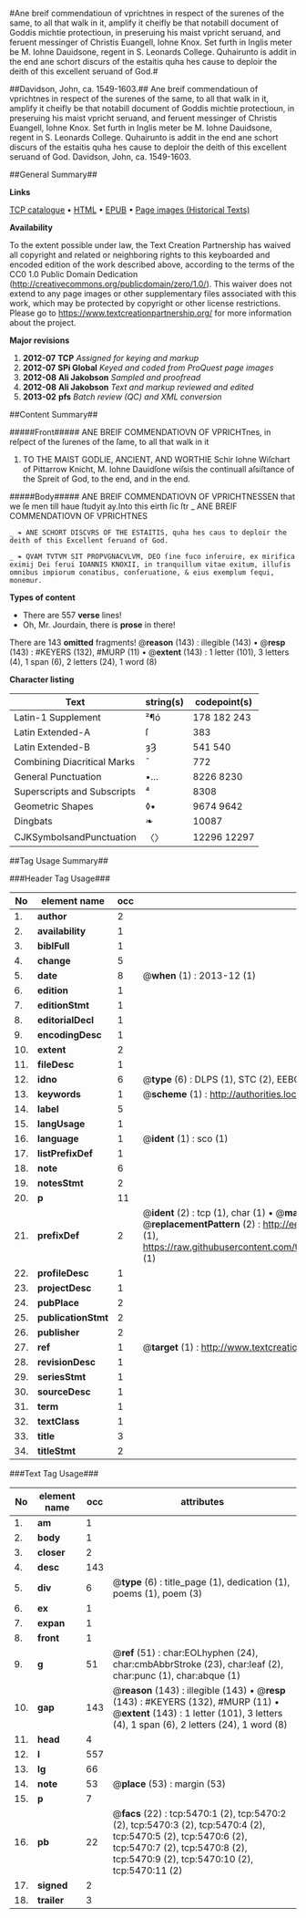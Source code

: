 #Ane breif commendatioun of vprichtnes in respect of the surenes of the same, to all that walk in it, amplify it cheifly be that notabill document of Goddis michtie protectioun, in preseruing his maist vpricht seruand, and feruent messinger of Christis Euangell, Iohne Knox. Set furth in Inglis meter be M. Iohne Dauidsone, regent in S. Leonards College. Quhairunto is addit in the end ane schort discurs of the estaitis quha hes cause to deploir the deith of this excellent seruand of God.#

##Davidson, John, ca. 1549-1603.##
Ane breif commendatioun of vprichtnes in respect of the surenes of the same, to all that walk in it, amplify it cheifly be that notabill document of Goddis michtie protectioun, in preseruing his maist vpricht seruand, and feruent messinger of Christis Euangell, Iohne Knox. Set furth in Inglis meter be M. Iohne Dauidsone, regent in S. Leonards College. Quhairunto is addit in the end ane schort discurs of the estaitis quha hes cause to deploir the deith of this excellent seruand of God.
Davidson, John, ca. 1549-1603.

##General Summary##

**Links**

[TCP catalogue](http://www.ota.ox.ac.uk/tcp/)  • 
[HTML](http://tei.it.ox.ac.uk/tcp/Texts-HTML/free/A19/A19894.html)  • 
[EPUB](http://tei.it.ox.ac.uk/tcp/Texts-EPUB/free/A19/A19894.epub) • 
[Page images (Historical Texts)](https://historicaltexts.jisc.ac.uk/eebo-99840926e)

**Availability**

To the extent possible under law, the Text Creation Partnership has waived all copyright and related or neighboring rights to this keyboarded and encoded edition of the work described above, according to the terms of the CC0 1.0 Public Domain Dedication (http://creativecommons.org/publicdomain/zero/1.0/). This waiver does not extend to any page images or other supplementary files associated with this work, which may be protected by copyright or other license restrictions. Please go to https://www.textcreationpartnership.org/ for more information about the project.

**Major revisions**

1. __2012-07__ __TCP__ *Assigned for keying and markup*
1. __2012-07__ __SPi Global__ *Keyed and coded from ProQuest page images*
1. __2012-08__ __Ali Jakobson__ *Sampled and proofread*
1. __2012-08__ __Ali Jakobson__ *Text and markup reviewed and edited*
1. __2013-02__ __pfs__ *Batch review (QC) and XML conversion*

##Content Summary##

#####Front#####
ANE BREIF COMMENDATIOVN OF VPRICHTnes, in reſpect of the ſurenes of the ſame, to all that walk in it
1. TO THE MAIST GODLIE, ANCIENT, AND WORTHIE Schir Iohne Wiſchart of Pittarrow Knicht, M. Iohne Dauidſone wiſsis the continuall aſsiſtance of the Spreit of God, to the end, and in the end.

#####Body#####
ANE BREIF COMMENDATIOVN OF VPRICHTNESSEN that we ſe men till haue ſtudyit ay.Into this eirth ſic ſtr
    _ ANE BREIF COMMENDATIOVN OF VPRICHTNES

    _ ❧ ANE SCHORT DISCVRS OF THE ESTAITIS, quha hes caus to deploir the deith of this Excellent ſeruand of God.

    _ ❧ QVAM TVTVM SIT PROPVGNACVLVM, DEO ſine fuco inſeruire, ex mirifica eximij Dei ſerui IOANNIS KNOXII, in tranquillum vitae exitum, illuſis omnibus impiorum conatibus, conſeruatione, & eius exemplum ſequi, monemur.

**Types of content**

  * There are 557 **verse** lines!
  * Oh, Mr. Jourdain, there is **prose** in there!

There are 143 **omitted** fragments! 
 @__reason__ (143) : illegible (143)  •  @__resp__ (143) : #KEYERS (132), #MURP (11)  •  @__extent__ (143) : 1 letter (101), 3 letters (4), 1 span (6), 2 letters (24), 1 word (8)

**Character listing**


|Text|string(s)|codepoint(s)|
|---|---|---|
|Latin-1 Supplement|²¶ó|178 182 243|
|Latin Extended-A|ſ|383|
|Latin Extended-B|ȝȜ|541 540|
|Combining             Diacritical Marks|̄|772|
|General Punctuation|•…|8226 8230|
|Superscripts             and Subscripts|⁴|8308|
|Geometric Shapes|◊▪|9674 9642|
|Dingbats|❧|10087|
|CJKSymbolsandPunctuation|〈〉|12296 12297|

##Tag Usage Summary##

###Header Tag Usage###

|No|element name|occ|attributes|
|---|---|---|---|
|1.|__author__|2||
|2.|__availability__|1||
|3.|__biblFull__|1||
|4.|__change__|5||
|5.|__date__|8| @__when__ (1) : 2013-12 (1)|
|6.|__edition__|1||
|7.|__editionStmt__|1||
|8.|__editorialDecl__|1||
|9.|__encodingDesc__|1||
|10.|__extent__|2||
|11.|__fileDesc__|1||
|12.|__idno__|6| @__type__ (6) : DLPS (1), STC (2), EEBO-CITATION (1), PROQUEST (1), VID (1)|
|13.|__keywords__|1| @__scheme__ (1) : http://authorities.loc.gov/ (1)|
|14.|__label__|5||
|15.|__langUsage__|1||
|16.|__language__|1| @__ident__ (1) : sco (1)|
|17.|__listPrefixDef__|1||
|18.|__note__|6||
|19.|__notesStmt__|2||
|20.|__p__|11||
|21.|__prefixDef__|2| @__ident__ (2) : tcp (1), char (1)  •  @__matchPattern__ (2) : ([0-9\-]+):([0-9IVX]+) (1), (.+) (1)  •  @__replacementPattern__ (2) : http://eebo.chadwyck.com/downloadtiff?vid=$1&page=$2 (1), https://raw.githubusercontent.com/textcreationpartnership/Texts/master/tcpchars.xml#$1 (1)|
|22.|__profileDesc__|1||
|23.|__projectDesc__|1||
|24.|__pubPlace__|2||
|25.|__publicationStmt__|2||
|26.|__publisher__|2||
|27.|__ref__|1| @__target__ (1) : http://www.textcreationpartnership.org/docs/. (1)|
|28.|__revisionDesc__|1||
|29.|__seriesStmt__|1||
|30.|__sourceDesc__|1||
|31.|__term__|1||
|32.|__textClass__|1||
|33.|__title__|3||
|34.|__titleStmt__|2||


###Text Tag Usage###

|No|element name|occ|attributes|
|---|---|---|---|
|1.|__am__|1||
|2.|__body__|1||
|3.|__closer__|2||
|4.|__desc__|143||
|5.|__div__|6| @__type__ (6) : title_page (1), dedication (1), poems (1), poem (3)|
|6.|__ex__|1||
|7.|__expan__|1||
|8.|__front__|1||
|9.|__g__|51| @__ref__ (51) : char:EOLhyphen (24), char:cmbAbbrStroke (23), char:leaf (2), char:punc (1), char:abque (1)|
|10.|__gap__|143| @__reason__ (143) : illegible (143)  •  @__resp__ (143) : #KEYERS (132), #MURP (11)  •  @__extent__ (143) : 1 letter (101), 3 letters (4), 1 span (6), 2 letters (24), 1 word (8)|
|11.|__head__|4||
|12.|__l__|557||
|13.|__lg__|66||
|14.|__note__|53| @__place__ (53) : margin (53)|
|15.|__p__|7||
|16.|__pb__|22| @__facs__ (22) : tcp:5470:1 (2), tcp:5470:2 (2), tcp:5470:3 (2), tcp:5470:4 (2), tcp:5470:5 (2), tcp:5470:6 (2), tcp:5470:7 (2), tcp:5470:8 (2), tcp:5470:9 (2), tcp:5470:10 (2), tcp:5470:11 (2)|
|17.|__signed__|2||
|18.|__trailer__|3||

